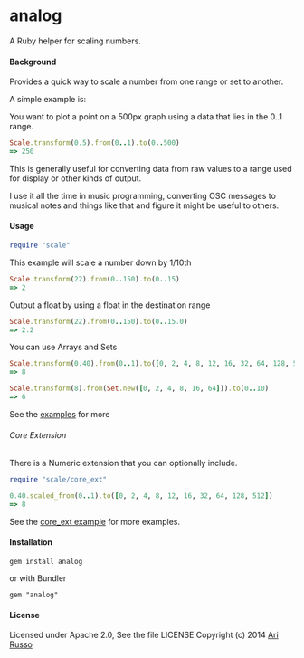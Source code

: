 # analog

A Ruby helper for scaling numbers.

#### Background

Provides a quick way to scale a number from one range or set to another.

A simple example is:

You want to plot a point on a 500px graph using a data that lies in the 0..1 range.

```ruby
Scale.transform(0.5).from(0..1).to(0..500)
=> 250
```

This is generally useful for converting data from raw values to a range used for display or other kinds of output.

I use it all the time in music programming, converting OSC messages to musical notes and things like that and figure it might be useful to others.

#### Usage

```ruby
require "scale"
```

This example will scale a number down by 1/10th

```ruby
Scale.transform(22).from(0..150).to(0..15)
=> 2

```

Output a float by using a float in the destination range


```ruby
Scale.transform(22).from(0..150).to(0..15.0)
=> 2.2

```

You can use Arrays and Sets
```ruby
Scale.transform(0.40).from(0..1).to([0, 2, 4, 8, 12, 16, 32, 64, 128, 512])
=> 8

Scale.transform(8).from(Set.new([0, 2, 4, 8, 16, 64])).to(0..10)
=> 6
```

See the [examples](https://github.com/arirusso/analog/tree/master/examples) for more

###### Core Extension

There is a Numeric extension that you can optionally include.

```ruby
require "scale/core_ext"

0.40.scaled_from(0..1).to([0, 2, 4, 8, 12, 16, 32, 64, 128, 512])
=> 8
```

See the [core_ext example](https://github.com/arirusso/analog/blob/master/examples/core_ext.rb) for more examples.

#### Installation

    gem install analog
    
or with Bundler

    gem "analog"

#### License

Licensed under Apache 2.0, See the file LICENSE
Copyright (c) 2014 [Ari Russo](http://arirusso.com) 

